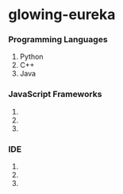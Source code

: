 # glowing-eureka

### Programming Languages
1. Python
2. C++
3. Java

### JavaScript Frameworks
1. 
2. 
3. 

### IDE
1. 
2. 
3. 